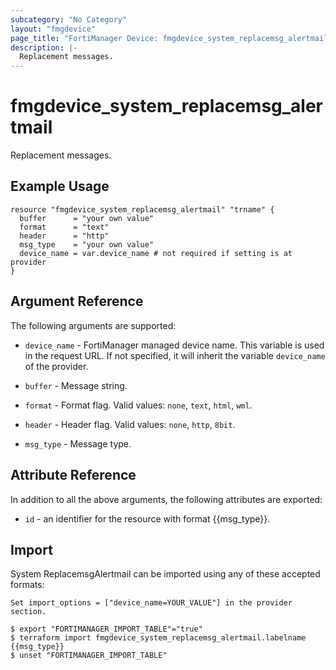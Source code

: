 ```yaml
---
subcategory: "No Category"
layout: "fmgdevice"
page_title: "FortiManager Device: fmgdevice_system_replacemsg_alertmail"
description: |-
  Replacement messages.
---
```


# fmgdevice_system_replacemsg_alertmail
Replacement messages.

## Example Usage

```hcl
resource "fmgdevice_system_replacemsg_alertmail" "trname" {
  buffer      = "your own value"
  format      = "text"
  header      = "http"
  msg_type    = "your own value"
  device_name = var.device_name # not required if setting is at provider
}
```

## Argument Reference


The following arguments are supported:

* `device_name` - FortiManager managed device name. This variable is used in the request URL. If not specified, it will inherit the variable `device_name` of the provider.

* `buffer` - Message string.
* `format` - Format flag. Valid values: `none`, `text`, `html`, `wml`.

* `header` - Header flag. Valid values: `none`, `http`, `8bit`.

* `msg_type` - Message type.


## Attribute Reference

In addition to all the above arguments, the following attributes are exported:
* `id` - an identifier for the resource with format {{msg_type}}.

## Import

System ReplacemsgAlertmail can be imported using any of these accepted formats:
```
Set import_options = ["device_name=YOUR_VALUE"] in the provider section.

$ export "FORTIMANAGER_IMPORT_TABLE"="true"
$ terraform import fmgdevice_system_replacemsg_alertmail.labelname {{msg_type}}
$ unset "FORTIMANAGER_IMPORT_TABLE"
```

